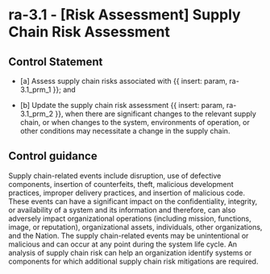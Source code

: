 # ra-3.1 - \[Risk Assessment\] Supply Chain Risk Assessment

## Control Statement

- \[a\] Assess supply chain risks associated with {{ insert: param, ra-3.1_prm_1 }}; and

- \[b\] Update the supply chain risk assessment {{ insert: param, ra-3.1_prm_2 }}, when there are significant changes to the relevant supply chain, or when changes to the system, environments of operation, or other conditions may necessitate a change in the supply chain.

## Control guidance

Supply chain-related events include disruption, use of defective components, insertion of counterfeits, theft, malicious development practices, improper delivery practices, and insertion of malicious code. These events can have a significant impact on the confidentiality, integrity, or availability of a system and its information and therefore, can also adversely impact organizational operations (including mission, functions, image, or reputation), organizational assets, individuals, other organizations, and the Nation. The supply chain-related events may be unintentional or malicious and can occur at any point during the system life cycle. An analysis of supply chain risk can help an organization identify systems or components for which additional supply chain risk mitigations are required.

